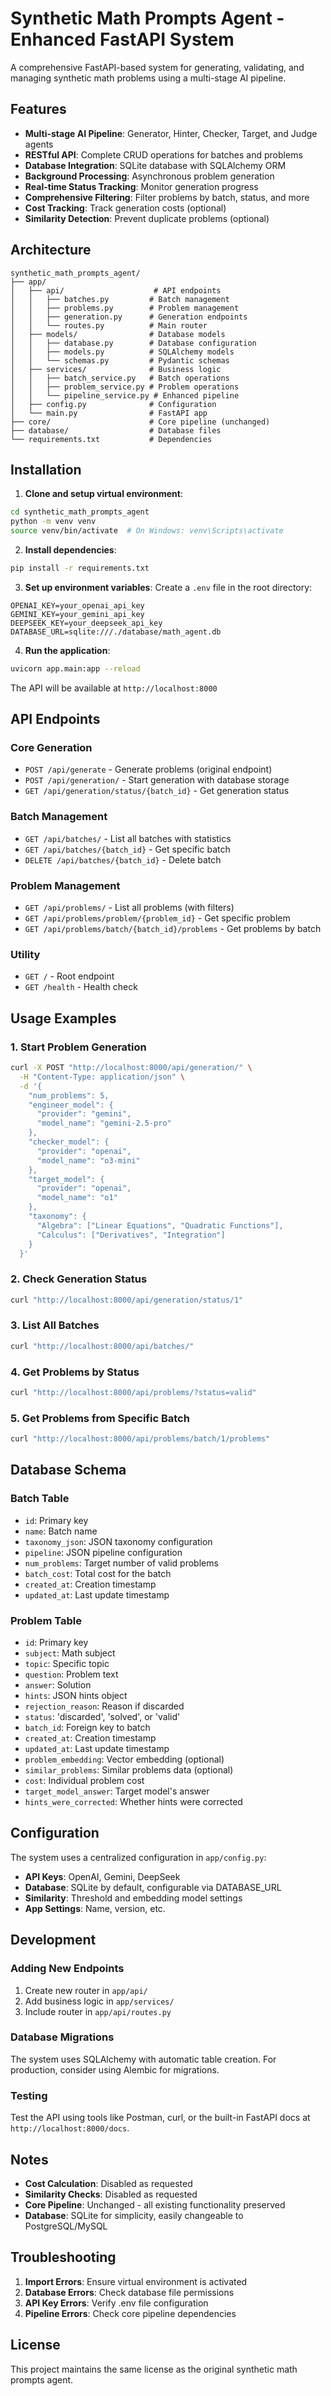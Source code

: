 # Synthetic Math Prompts Agent - Enhanced FastAPI System

A comprehensive FastAPI-based system for generating, validating, and managing synthetic math problems using a multi-stage AI pipeline.

## Features

- **Multi-stage AI Pipeline**: Generator, Hinter, Checker, Target, and Judge agents
- **RESTful API**: Complete CRUD operations for batches and problems
- **Database Integration**: SQLite database with SQLAlchemy ORM
- **Background Processing**: Asynchronous problem generation
- **Real-time Status Tracking**: Monitor generation progress
- **Comprehensive Filtering**: Filter problems by batch, status, and more
- **Cost Tracking**: Track generation costs (optional)
- **Similarity Detection**: Prevent duplicate problems (optional)

## Architecture

```
synthetic_math_prompts_agent/
├── app/
│   ├── api/                    # API endpoints
│   │   ├── batches.py         # Batch management
│   │   ├── problems.py        # Problem management
│   │   ├── generation.py      # Generation endpoints
│   │   └── routes.py          # Main router
│   ├── models/                # Database models
│   │   ├── database.py        # Database configuration
│   │   ├── models.py          # SQLAlchemy models
│   │   └── schemas.py         # Pydantic schemas
│   ├── services/              # Business logic
│   │   ├── batch_service.py   # Batch operations
│   │   ├── problem_service.py # Problem operations
│   │   └── pipeline_service.py # Enhanced pipeline
│   ├── config.py              # Configuration
│   └── main.py                # FastAPI app
├── core/                      # Core pipeline (unchanged)
├── database/                  # Database files
└── requirements.txt           # Dependencies
```

## Installation

1. **Clone and setup virtual environment**:
```bash
cd synthetic_math_prompts_agent
python -m venv venv
source venv/bin/activate  # On Windows: venv\Scripts\activate
```

2. **Install dependencies**:
```bash
pip install -r requirements.txt
```

3. **Set up environment variables**:
Create a `.env` file in the root directory:
```env
OPENAI_KEY=your_openai_api_key
GEMINI_KEY=your_gemini_api_key
DEEPSEEK_KEY=your_deepseek_api_key
DATABASE_URL=sqlite:///./database/math_agent.db
```

4. **Run the application**:
```bash
uvicorn app.main:app --reload
```

The API will be available at `http://localhost:8000`

## API Endpoints

### Core Generation
- `POST /api/generate` - Generate problems (original endpoint)
- `POST /api/generation/` - Start generation with database storage
- `GET /api/generation/status/{batch_id}` - Get generation status

### Batch Management
- `GET /api/batches/` - List all batches with statistics
- `GET /api/batches/{batch_id}` - Get specific batch
- `DELETE /api/batches/{batch_id}` - Delete batch

### Problem Management
- `GET /api/problems/` - List all problems (with filters)
- `GET /api/problems/problem/{problem_id}` - Get specific problem
- `GET /api/problems/batch/{batch_id}/problems` - Get problems by batch

### Utility
- `GET /` - Root endpoint
- `GET /health` - Health check

## Usage Examples

### 1. Start Problem Generation

```bash
curl -X POST "http://localhost:8000/api/generation/" \
  -H "Content-Type: application/json" \
  -d '{
    "num_problems": 5,
    "engineer_model": {
      "provider": "gemini",
      "model_name": "gemini-2.5-pro"
    },
    "checker_model": {
      "provider": "openai",
      "model_name": "o3-mini"
    },
    "target_model": {
      "provider": "openai",
      "model_name": "o1"
    },
    "taxonomy": {
      "Algebra": ["Linear Equations", "Quadratic Functions"],
      "Calculus": ["Derivatives", "Integration"]
    }
  }'
```

### 2. Check Generation Status

```bash
curl "http://localhost:8000/api/generation/status/1"
```

### 3. List All Batches

```bash
curl "http://localhost:8000/api/batches/"
```

### 4. Get Problems by Status

```bash
curl "http://localhost:8000/api/problems/?status=valid"
```

### 5. Get Problems from Specific Batch

```bash
curl "http://localhost:8000/api/problems/batch/1/problems"
```

## Database Schema

### Batch Table
- `id`: Primary key
- `name`: Batch name
- `taxonomy_json`: JSON taxonomy configuration
- `pipeline`: JSON pipeline configuration
- `num_problems`: Target number of valid problems
- `batch_cost`: Total cost for the batch
- `created_at`: Creation timestamp
- `updated_at`: Last update timestamp

### Problem Table
- `id`: Primary key
- `subject`: Math subject
- `topic`: Specific topic
- `question`: Problem text
- `answer`: Solution
- `hints`: JSON hints object
- `rejection_reason`: Reason if discarded
- `status`: 'discarded', 'solved', or 'valid'
- `batch_id`: Foreign key to batch
- `created_at`: Creation timestamp
- `updated_at`: Last update timestamp
- `problem_embedding`: Vector embedding (optional)
- `similar_problems`: Similar problems data (optional)
- `cost`: Individual problem cost
- `target_model_answer`: Target model's answer
- `hints_were_corrected`: Whether hints were corrected

## Configuration

The system uses a centralized configuration in `app/config.py`:

- **API Keys**: OpenAI, Gemini, DeepSeek
- **Database**: SQLite by default, configurable via DATABASE_URL
- **Similarity**: Threshold and embedding model settings
- **App Settings**: Name, version, etc.

## Development

### Adding New Endpoints

1. Create new router in `app/api/`
2. Add business logic in `app/services/`
3. Include router in `app/api/routes.py`

### Database Migrations

The system uses SQLAlchemy with automatic table creation. For production, consider using Alembic for migrations.

### Testing

Test the API using tools like Postman, curl, or the built-in FastAPI docs at `http://localhost:8000/docs`.

## Notes

- **Cost Calculation**: Disabled as requested
- **Similarity Checks**: Disabled as requested
- **Core Pipeline**: Unchanged - all existing functionality preserved
- **Database**: SQLite for simplicity, easily changeable to PostgreSQL/MySQL

## Troubleshooting

1. **Import Errors**: Ensure virtual environment is activated
2. **Database Errors**: Check database file permissions
3. **API Key Errors**: Verify .env file configuration
4. **Pipeline Errors**: Check core pipeline dependencies

## License

This project maintains the same license as the original synthetic math prompts agent.
 